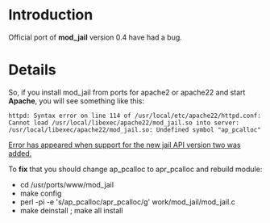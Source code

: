 # Introduction #

Official port of **mod\_jail** version 0.4 have had a bug.

# Details #

So, if you install mod\_jail from ports for apache2 or apache22 and start **Apache**, you will see something like this:
```
httpd: Syntax error on line 114 of /usr/local/etc/apache22/httpd.conf: Cannot load /usr/local/libexec/apache22/mod_jail.so into server: 
/usr/local/libexec/apache22/mod_jail.so: Undefined symbol "ap_pcalloc"
```

[Error has appeared when support for the new jail API version two was added.](http://lists.freebsd.org/pipermail/freebsd-ports-bugs/2009-February/157933.html)

To **fix** that you should change ap\_pcalloc to apr\_pcalloc and rebuild module:
  * cd /usr/ports/www/mod\_jail
  * make config
  * perl -pi -e 's/ap\_pcalloc/apr\_pcalloc/g' work/mod\_jail/mod\_jail.c
  * make deinstall ; make all install